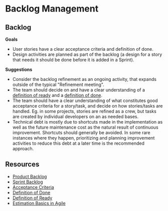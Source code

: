 # Backlog Management

## Backlog

**Goals**

- User stories have a clear acceptance criteria and definition of done.
- Design activities are planned as part of the backlog (a design for a story that needs it should be done before it is added in a Sprint).

**Suggestions**

- Consider the backlog refinement as an ongoing activity, that expands outside of the typical "Refinement meeting".
- The team should decide on and have a clear understanding of a [definition of ready](team-agreements/definition-of-ready.md) and a [definition of done](team-agreements/definition-of-done.md).
- The team should have a clear understanding of what constitutes good acceptance criteria for a story/task, and decide on how stories/tasks are handled. Eg. in some projects, stories are refined as a crew, but tasks are created by individual developers on an as needed bases.
- Technical debt is mostly due to shortcuts made in the implementation as well as the future maintenance cost as the natural result of continuous improvement. Shortcuts should generally be avoided. In some rare instances where they happen, prioritizing and planning improvement activities to reduce this debt at a later time is the recommended approach.

## Resources

- [Product Backlog](https://scrumguides.org/scrum-guide.html#product-backlog)
- [Sprint Backlog](https://scrumguides.org/scrum-guide.html#sprint-backlog)
- [Acceptance Criteria](https://learn.microsoft.com/en-us/azure/devops/boards/backlogs/best-practices-product-backlog?view=azure-devops#acceptance-criteria)
- [Definition of Done](https://scrumguides.org/scrum-guide.html#increment)
- [Definition of Ready](https://www.scrum.org/resources/blog/walking-through-definition-ready)
- [Estimation Basics in Agile](https://www.scrum.org/resources/blog/what-scrum-says-about-estimates)
